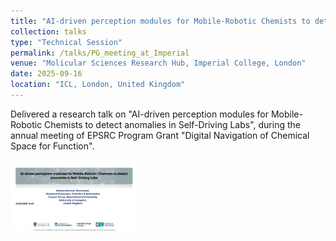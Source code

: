 ```yaml
---
title: "AI-driven perception modules for Mobile-Robotic Chemists to detect anomalies in Self-Driving Labs"
collection: talks
type: "Technical Session"
permalink: /talks/PG_meeting_at_Imperial
venue: "Molicular Sciences Research Hub, Imperial College, London"
date: 2025-09-16
location: "ICL, London, United Kingdom"
---
```

Delivered a research talk on "AI-driven perception modules for Mobile-Robotic Chemists to detect anomalies in Self-Driving Labs", during the annual meeting of EPSRC Program Grant "Digital Navigation of Chemical Space for Function".

<img src="/images/others/Imperial.png" alt="ICRA" style="max-width: 40%; height: auto;">
